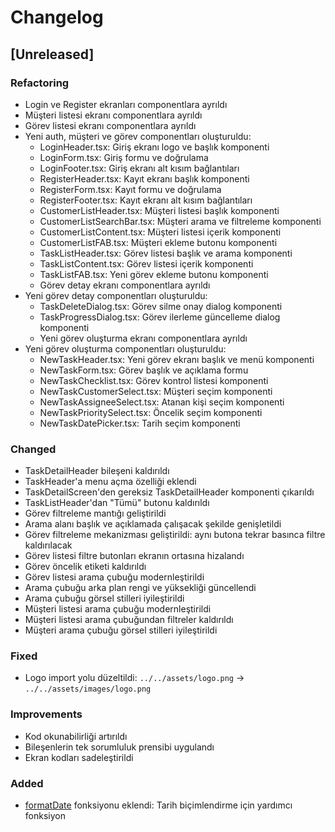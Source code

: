 # Changelog

## [Unreleased]

### Refactoring
- Login ve Register ekranları componentlara ayrıldı
- Müşteri listesi ekranı componentlara ayrıldı
- Görev listesi ekranı componentlara ayrıldı
- Yeni auth, müşteri ve görev componentları oluşturuldu:
  * LoginHeader.tsx: Giriş ekranı logo ve başlık komponenti
  * LoginForm.tsx: Giriş formu ve doğrulama
  * LoginFooter.tsx: Giriş ekranı alt kısım bağlantıları
  * RegisterHeader.tsx: Kayıt ekranı başlık komponenti
  * RegisterForm.tsx: Kayıt formu ve doğrulama
  * RegisterFooter.tsx: Kayıt ekranı alt kısım bağlantıları
  * CustomerListHeader.tsx: Müşteri listesi başlık komponenti
  * CustomerListSearchBar.tsx: Müşteri arama ve filtreleme komponenti
  * CustomerListContent.tsx: Müşteri listesi içerik komponenti
  * CustomerListFAB.tsx: Müşteri ekleme butonu komponenti
  * TaskListHeader.tsx: Görev listesi başlık ve arama komponenti
  * TaskListContent.tsx: Görev listesi içerik komponenti
  * TaskListFAB.tsx: Yeni görev ekleme butonu komponenti
  - Görev detay ekranı componentlara ayrıldı
- Yeni görev detay componentları oluşturuldu:
  * TaskDeleteDialog.tsx: Görev silme onay dialog komponenti
  * TaskProgressDialog.tsx: Görev ilerleme güncelleme dialog komponenti
  - Yeni görev oluşturma ekranı componentlara ayrıldı
- Yeni görev oluşturma componentları oluşturuldu:
  * NewTaskHeader.tsx: Yeni görev ekranı başlık ve menü komponenti
  * NewTaskForm.tsx: Görev başlık ve açıklama formu
  * NewTaskChecklist.tsx: Görev kontrol listesi komponenti
  * NewTaskCustomerSelect.tsx: Müşteri seçim komponenti
  * NewTaskAssigneeSelect.tsx: Atanan kişi seçim komponenti
  * NewTaskPrioritySelect.tsx: Öncelik seçim komponenti
  * NewTaskDatePicker.tsx: Tarih seçim komponenti

### Changed
- TaskDetailHeader bileşeni kaldırıldı
- TaskHeader'a menu açma özelliği eklendi
- TaskDetailScreen'den gereksiz TaskDetailHeader komponenti çıkarıldı
- TaskListHeader'dan "Tümü" butonu kaldırıldı
- Görev filtreleme mantığı geliştirildi
- Arama alanı başlık ve açıklamada çalışacak şekilde genişletildi
- Görev filtreleme mekanizması geliştirildi: aynı butona tekrar basınca filtre kaldırılacak
- Görev listesi filtre butonları ekranın ortasına hizalandı
- Görev öncelik etiketi kaldırıldı
- Görev listesi arama çubuğu modernleştirildi
- Arama çubuğu arka plan rengi ve yüksekliği güncellendi
- Arama çubuğu görsel stilleri iyileştirildi
- Müşteri listesi arama çubuğu modernleştirildi
- Müşteri listesi arama çubuğundan filtreler kaldırıldı
- Müşteri arama çubuğu görsel stilleri iyileştirildi

### Fixed
- Logo import yolu düzeltildi: `../../assets/logo.png` → `../../assets/images/logo.png`

### Improvements
- Kod okunabilirliği artırıldı
- Bileşenlerin tek sorumluluk prensibi uygulandı
- Ekran kodları sadeleştirildi

### Added
- [formatDate](cci:1://file:///Users/turgaykirkil/Documents/Applications/RouteIQ/src/utils/display.ts:7:0-28:2) fonksiyonu eklendi: Tarih biçimlendirme için yardımcı fonksiyon